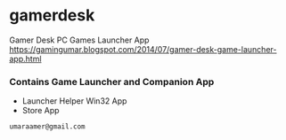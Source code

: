 # gamerdesk
Gamer Desk PC Games Launcher App
https://gamingumar.blogspot.com/2014/07/gamer-desk-game-launcher-app.html

### Contains Game Launcher and Companion App
- Launcher Helper Win32 App
- Store App


```
umaraamer@gmail.com
```
